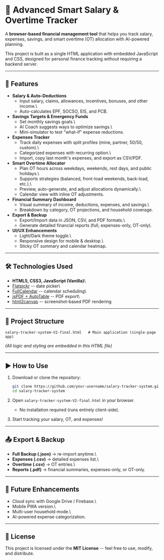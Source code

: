 # 💼 Advanced Smart Salary & Overtime Tracker

A **browser-based financial management tool** that helps you track
salary, expenses, savings, and smart overtime (OT) allocation with
AI-powered planning.

This project is built as a single HTML application with embedded
JavaScript and CSS, designed for personal finance tracking without
requiring a backend server.

------------------------------------------------------------------------

## 🚀 Features

-   **Salary & Auto-Deductions**
    -   Input salary, claims, allowances, incentives, bonuses, and other
        income.\
    -   Auto-calculates EPF, SOCSO, EIS, and PCB.
-   **Savings Targets & Emergency Funds**
    -   Set monthly savings goals.\
    -   AI Coach suggests ways to optimize savings.\
    -   Mini-simulator to test "what-if" expense reductions.
-   **Expenses Tracker**
    -   Track daily expenses with split profiles (mine, partner, 50/50,
        custom).\
    -   Categorized expenses with recurring option.\
    -   Import, copy last month's expenses, and export as CSV/PDF.
-   **Smart Overtime Allocator**
    -   Plan OT hours across weekdays, weekends, rest days, and public
        holidays.\
    -   Supports strategies (balanced, front-load weekends, back-load,
        etc.).\
    -   Preview, auto-generate, and adjust allocations dynamically.\
    -   Calendar view with inline OT adjustments.
-   **Financial Summary Dashboard**
    -   Visual summary of income, deductions, expenses, and savings.\
    -   Breakdown by category, OT projections, and household coverage.
-   **Export & Backup**
    -   Export/Import data in JSON, CSV, and PDF formats.\
    -   Generate detailed financial reports (full, expenses-only,
        OT-only).
-   **UI/UX Enhancements**
    -   Light/Dark theme toggle.\
    -   Responsive design for mobile & desktop.\
    -   Sticky OT summary and calendar heatmap.

------------------------------------------------------------------------

## 🛠️ Technologies Used

-   **HTML5, CSS3, JavaScript (Vanilla)**\
-   [Flatpickr](https://flatpickr.js.org/) -- date picker\
-   [FullCalendar](https://fullcalendar.io/) -- calendar scheduling\
-   [jsPDF + AutoTable](https://github.com/parallax/jsPDF) -- PDF
    export\
-   [html2canvas](https://html2canvas.hertzen.com/) -- screenshot-based
    PDF rendering

------------------------------------------------------------------------

## 📂 Project Structure

    salary-tracker-system-V2-final.html   # Main application (single-page app)

*(All logic and styling are embedded in this HTML file)*

------------------------------------------------------------------------

## ▶️ How to Use

1.  Download or clone the repository:

    ``` bash
    git clone https://github.com/your-username/salary-tracker-system.git
    cd salary-tracker-system
    ```

2.  Open `salary-tracker-system-V2-final.html` in your browser.

    -   No installation required (runs entirely client-side).

3.  Start tracking your salary, OT, and expenses!

------------------------------------------------------------------------

## 📤 Export & Backup

-   **Full Backup (.json)** → re-import anytime.\
-   **Expenses (.csv)** → detailed expenses list.\
-   **Overtime (.csv)** → OT entries.\
-   **Reports (.pdf)** → financial summaries, expenses-only, or OT-only.

------------------------------------------------------------------------

## 🔮 Future Enhancements

-   Cloud sync with Google Drive / Firebase.\
-   Mobile PWA version.\
-   Multi-user household mode.\
-   AI-powered expense categorization.

------------------------------------------------------------------------

## 📜 License

This project is licensed under the **MIT License** -- feel free to use,
modify, and distribute.
